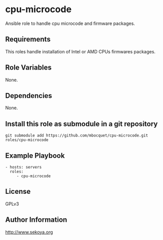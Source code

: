 # cpu-microcode

Ansible role to handle cpu microcode and firmware packages.

## Requirements

This roles handle installation of Intel or AMD CPUs firmwares packages.

## Role Variables

None.

## Dependencies

None.

## Install this role as submodule in a git repository

`git submodule add https://github.com/mbocquet/cpu-microcode.git roles/cpu-microcode`

## Example Playbook


    - hosts: servers
      roles:
         - cpu-microcode

## License

GPLv3

## Author Information

http://www.sekoya.org
